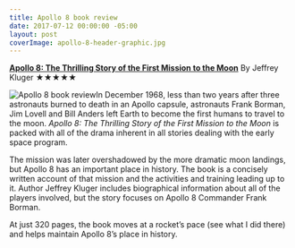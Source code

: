 ```yaml
---
title: Apollo 8 book review
date: 2017-07-12 00:00:00 -05:00
layout: post
coverImage: apollo-8-header-graphic.jpg
---
```


[**Apollo 8: The Thrilling Story of the First Mission to the Moon**](http://amzn.to/2tNlIMf) By Jeffrey Kluger ★★★★★

![Apollo 8 book review](images/3118iiA0XKL._SX329_BO1204203200_-199x300.jpg)In December 1968, less than two years after three astronauts burned to death in an Apollo capsule, astronauts Frank Borman, Jim Lovell and Bill Anders left Earth to become the first humans to travel to the moon. _Apollo 8: The Thrilling Story of the First Mission to the Moon_ is packed with all of the drama inherent in all stories dealing with the early space program.

The mission was later overshadowed by the more dramatic moon landings, but Apollo 8 has an important place in history. The book is a concisely written account of that mission and the activities and training leading up to it. Author Jeffrey Kluger includes biographical information about all of the players involved, but the story focuses on Apollo 8 Commander Frank Borman.

At just 320 pages, the book moves at a rocket’s pace (see what I did there) and helps maintain Apollo 8’s place in history.
